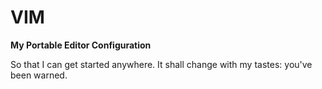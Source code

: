 # VIM

**My Portable Editor Configuration**

So that I can get started anywhere. It shall change with my tastes: you've been warned.
